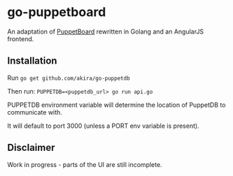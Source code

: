 # go-puppetboard

An adaptation of [PuppetBoard](https://github.com/nedap/puppetboard) rewritten in Golang and an AngularJS frontend.


## Installation

Run `go get github.com/akira/go-puppetdb`

Then run: `PUPPETDB=<puppetdb_url> go run api.go`

PUPPETDB environment variable will determine the location of PuppetDB to communicate with.

It will default to port 3000 (unless a PORT env variable is present).

## Disclaimer

Work in progress - parts of the UI are still incomplete.



